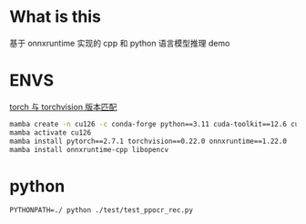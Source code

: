 # What is this
基于 onnxruntime 实现的 cpp 和 python 语言模型推理 demo

# ENVS
[torch 与 torchvision 版本匹配](https://pytorch.org/get-started/previous-versions/)

```bash
mamba create -n cu126 -c conda-forge python==3.11 cuda-toolkit==12.6 cuda-nvcc-tools==12.6.20 cudnn==9.3.0.75 cuda-nvtx==12.6.77
mamba activate cu126
mamba install pytorch==2.7.1 torchvision==0.22.0 onnxruntime==1.22.0
mamba install onnxruntime-cpp libopencv
```

# python
```
PYTHONPATH=./ python ./test/test_ppocr_rec.py
```